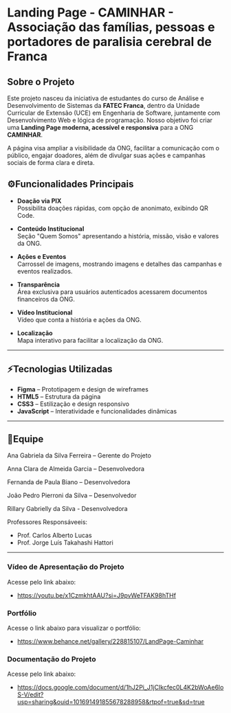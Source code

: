 # Landing Page - CAMINHAR - Associação das famílias, pessoas e portadores de paralisia cerebral de Franca

## Sobre o Projeto

Este projeto nasceu da iniciativa de estudantes do curso de Análise e Desenvolvimento de Sistemas da **FATEC Franca**, dentro da Unidade Curricular de Extensão (UCE) em Engenharia de Software, juntamente com Desenvolvimento Web e lógica de programação. Nosso objetivo foi criar uma **Landing Page moderna, acessível e responsiva** para a ONG **CAMINHAR**.

A página visa ampliar a visibilidade da ONG, facilitar a comunicação com o público, engajar doadores, além de divulgar suas ações e campanhas sociais de forma clara e direta.

## ⚙️Funcionalidades Principais

- **Doação via PIX**  
  Possibilita doações rápidas, com opção de anonimato, exibindo QR Code.

- **Conteúdo Institucional**  
  Seção "Quem Somos" apresentando a  história, missão, visão e valores da ONG.

- **Ações e Eventos**  
  Carrossel de imagens, mostrando imagens e detalhes das campanhas e eventos realizados.

- **Transparência**  
  Área exclusiva para usuários autenticados acessarem documentos financeiros da ONG.

- **Vídeo Institucional**  
  Vídeo que conta a história e ações da ONG.

- **Localização**  
  Mapa interativo para facilitar a localização da ONG.

---

## ⚡Tecnologias Utilizadas

- **Figma** – Prototipagem e design de wireframes
- **HTML5** – Estrutura da página  
- **CSS3** – Estilização e design responsivo  
- **JavaScript** – Interatividade e funcionalidades dinâmicas

---

## 👥Equipe


Ana Gabriela da Silva Ferreira – Gerente do Projeto

Anna Clara de Almeida Garcia – Desenvolvedora

Fernanda de Paula Biano – Desenvolvedora

João Pedro Pierroni da Silva – Desenvolvedor

Rillary Gabrielly da Silva - Desenvolvedora

Professores Responsáveeis: 
- Prof. Carlos Alberto Lucas
- Prof. Jorge Luís Takahashi Hattori
---

### Vídeo de Apresentação do Projeto

Acesse pelo link abaixo:
- <a href="https://youtu.be/x1CzmkhtAAU?si=J9pvWeTFAK98hTHf">https://youtu.be/x1CzmkhtAAU?si=J9pvWeTFAK98hTHf</a>

### Portfólio

Acesse o link abaixo para visualizar o portfólio:
- <a href="https://www.behance.net/gallery/228815107/LandPage-Caminhar">https://www.behance.net/gallery/228815107/LandPage-Caminhar</a>

### Documentação do Projeto

Acesse pelo link abaixo:
- <a href="https://docs.google.com/document/d/1hJ2Pi_J1jCIkcfec0L4K2bWoAe6loS-V/edit?usp=sharing&ouid=101691491855678288958&rtpof=true&sd=true">https://docs.google.com/document/d/1hJ2Pi_J1jCIkcfec0L4K2bWoAe6loS-V/edit?usp=sharing&ouid=101691491855678288958&rtpof=true&sd=true</a>
